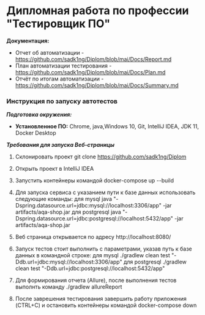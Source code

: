 # **Дипломная работа по профессии "Тестировщик ПО"**

**Документация:**
* Отчет об автоматизации - https://github.com/sadk1ng/Diplom/blob/mai/Docs/Report.md
* План автоматизации тестирования - https://github.com/sadk1ng/Diplom/blob/mai/Docs/Plan.md
* Отчёт по итогам автоматизации  - https://github.com/sadk1ng/Diplom/blob/mai/Docs/Summary.md

### **Инструкция по запуску автотестов**

**_Подготовка окружения:_**
*   **Установленное ПО:** Chrome, java,Windows 10, Git, IntelliJ IDEA, JDK 11, Docker Desktop

**_Требования для запуска Веб-страницы_**
1. Склонировать проект git clone https://github.com/sadk1ng/Diplom

2. Открыть проект в IntelliJ IDEA

3. Запустить контейнеры командой docker-compose up --build 

4. Для запуска сервиса с указанием пути к базе данных использовать следующие команды:
для mysql java "-Dspring.datasource.url=jdbc:mysql://localhost:3306/app" -jar artifacts/aqa-shop.jar 
для postgresql java "-Dspring.datasource.url=jdbc:postgresql://localhost:5432/app" -jar artifacts/aqa-shop.jar

5. Веб страница открывается по адресу http://localhost:8080/

6. Запуск тестов стоит выполнить с параметрами, указав путь к базе данных в командной строке:
для mysql ./gradlew clean test "-Ddb.url=jdbc:mysql://localhost:3306/app"
для postgresql ./gradlew clean test "-Ddb.url=jdbc:postgresql://localhost:5432/app"

7. Для формирования отчета (Allure), после выполнения тестов выполнть команду ./gradlew allureReport

8. После заврешения тестирования завершить работу приложения (CTRL+C) и остановить контейнеры командой docker-compose down